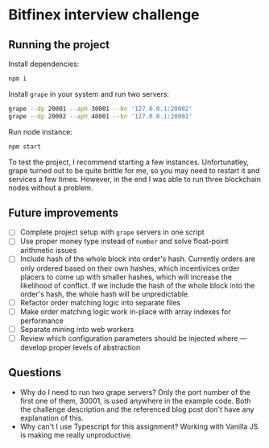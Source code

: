 # Bitfinex interview challenge

## Running the project

Install dependencies:

```bash
npm i
```

Install `grape` in your system and run two servers:

```bash
grape --dp 20001 --aph 30001 --bn '127.0.0.1:20002'
grape --dp 20002 --aph 40001 --bn '127.0.0.1:20001'
```

Run node instance:

```bash
npm start
```

To test the project, I recommend starting a few instances. Unfortunatley, grape turned out to be quite brittle for me, so you may need to restart it and services a few times. However, in the end I was able to run three blockchain nodes without a problem.

## Future improvements

- [ ] Complete project setup with `grape` servers in one script
- [ ] Use proper money type instead of `number` and solve float-point arithmetic issues
- [ ] Include hash of the whole block into order's hash. Currently orders are only ordered based on their own hashes, which incentivices order placers to come up with smaller hashes, which will increase the likelihood of conflict. If we include the hash of the whole block into the order's hash, the whole hash will be unpredictable.
- [ ] Refactor order matching logic into separate files
- [ ] Make order matching logic work in-place with array indexes for performance
- [ ] Separate mining into web workers
- [ ] Review which configuration parameters should be injected where — develop proper levels of abstraction

## Questions

- Why do I need to run two grape servers? Only the port number of the first one of them, 30001, is used anywhere in the example code. Both the challenge description and the referenced blog post don't have any explanation of this.
- Why can't I use Typescript for this assignment? Working with Vanilla JS is making me really unproductive.
